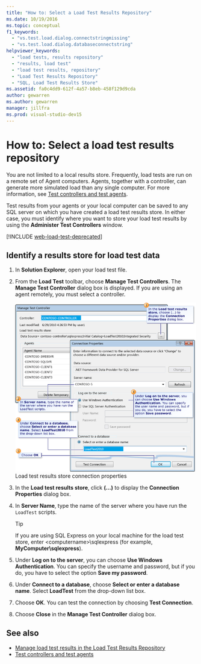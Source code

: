 ```yaml
---
title: "How to: Select a Load Test Results Repository"
ms.date: 10/19/2016
ms.topic: conceptual
f1_keywords:
  - "vs.test.load.dialog.connectstringmissing"
  - "vs.test.load.dialog.databaseconnectstring"
helpviewer_keywords:
  - "load tests, results repository"
  - "results, load test"
  - "load test results, repository"
  - "Load Test Results Repository"
  - "SQL, Load Test Results Store"
ms.assetid: fa0c4dd9-612f-4a57-b8eb-458f129d9cda
author: gewarren
ms.author: gewarren
manager: jillfra
ms.prod: visual-studio-dev15
---
```

# How to: Select a load test results repository

You are not limited to a local results store. Frequently, load tests are run on a remote set of Agent computers. Agents, together with a controller, can generate more simulated load than any single computer. For more information, see [Test controllers and test agents](configure-test-agents-and-controllers-for-load-tests.md).

Test results from your agents or your local computer can be saved to any SQL server on which you have created a load test results store. In either case, you must identify where you want to store your load test results by using the **Administer Test Controllers** window.

[!INCLUDE [web-load-test-deprecated](includes/web-load-test-deprecated.md)]

## Identify a results store for load test data

1.  In **Solution Explorer**, open your load test file.

2.  From the **Load Test** toolbar, choose **Manage Test Controllers**. The **Manage Test Controller** dialog box is displayed. If you are using an agent remotely, you must select a controller.

     ![Load test results store connection properties](../test/media/loadtestconnectionproperties.png)
Load test results store connection properties

3.  In the **Load test results store**, click **(…)** to display the **Connection Properties** dialog box.

4.  In **Server Name**, type the name of the server where you have run the `LoadTest` scripts.

    > [!TIP]
    > If you are using SQL Express on your local machine for the load test store, enter \<computername>\sqlexpress (for example, **MyComputer\sqlexpress**).

5.  Under **Log on to the server**, you can choose **Use Windows Authentication**. You can specify the username and password, but if you do, you have to select the option **Save my password**.

6.  Under **Connect to a database**, choose **Select or enter a database name**. Select **LoadTest** from the drop-down list box.

7.  Choose **OK**. You can test the connection by choosing **Test Connection**.

8.  Choose **Close** in the **Manage Test Controller** dialog box.

## See also

- [Manage load test results in the Load Test Results Repository](../test/manage-load-test-results-in-the-load-test-results-repository.md)
- [Test controllers and test agents](configure-test-agents-and-controllers-for-load-tests.md)